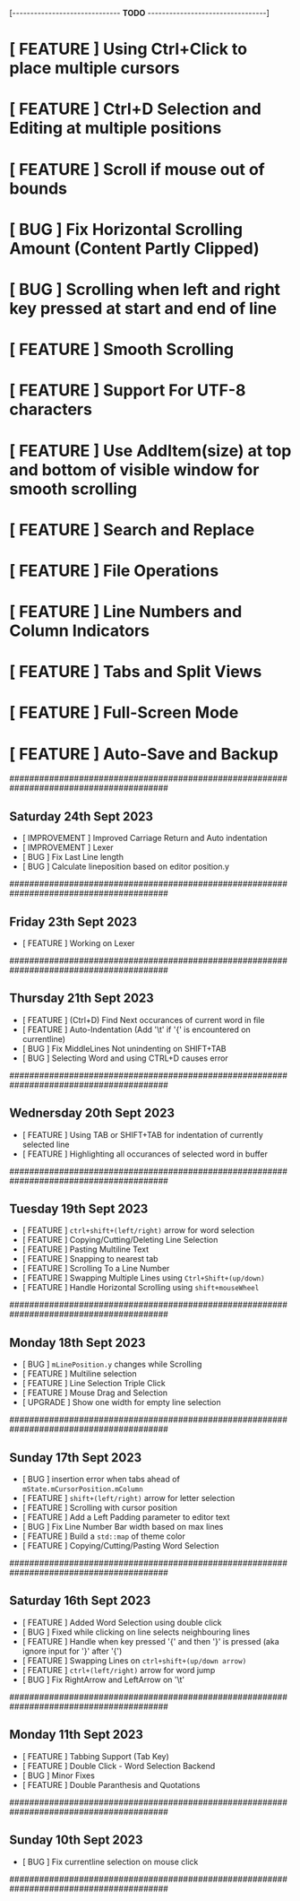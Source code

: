 [------------------------------ __TODO__ ---------------------------------]
# [ FEATURE ] Using Ctrl+Click to place multiple cursors
# [ FEATURE ] Ctrl+D Selection and Editing at multiple positions
# [ FEATURE ] Scroll if mouse out of bounds
# [   BUG   ] Fix Horizontal Scrolling Amount (Content Partly Clipped)
# [   BUG   ] Scrolling when left and right key pressed at start and end of line
# [ FEATURE ] Smooth Scrolling
# [ FEATURE ] Support For UTF-8 characters
# [ FEATURE ] Use AddItem(size) at top and bottom of visible window for smooth scrolling
# [ FEATURE ] Search and Replace
# [ FEATURE ] File Operations
# [ FEATURE ] Line Numbers and Column Indicators
# [ FEATURE ] Tabs and Split Views
# [ FEATURE ] Full-Screen Mode
# [ FEATURE ] Auto-Save and Backup

########################################################################################


##  Saturday 24th Sept 2023
+ [ IMPROVEMENT ] Improved Carriage Return and Auto indentation
+ [ IMPROVEMENT ] Lexer
+ [     BUG     ] Fix Last Line length
+ [     BUG     ] Calculate lineposition based on editor position.y


########################################################################################


##  Friday 23th Sept 2023
+ [ FEATURE ] Working on Lexer


########################################################################################


## Thursday 21th Sept 2023
+ [ FEATURE ] (Ctrl+D) Find Next occurances of current word in file
+ [ FEATURE ] Auto-Indentation (Add '\t' if '{' is encountered on currentline)
+ [   BUG   ] Fix MiddleLines Not unindenting on SHIFT+TAB
+ [   BUG   ] Selecting Word and using CTRL+D causes error


########################################################################################


## Wednersday 20th Sept 2023
+ [ FEATURE ] Using TAB or SHIFT+TAB for indentation of currently selected line
+ [ FEATURE ] Highlighting all occurances of selected word in buffer



########################################################################################


## Tuesday 19th Sept 2023
+ [ FEATURE ] `ctrl+shift+(left/right)` arrow for word selection
+ [ FEATURE ] Copying/Cutting/Deleting Line Selection
+ [ FEATURE ] Pasting Multiline Text
+ [ FEATURE ] Snapping to nearest tab
+ [ FEATURE ] Scrolling To a Line Number
+ [ FEATURE ] Swapping Multiple Lines using `Ctrl+Shift+(up/down)`
+ [ FEATURE ] Handle Horizontal Scrolling using `shift+mouseWheel`


########################################################################################


## Monday 18th Sept 2023
+ [   BUG   ] `mLinePosition.y` changes while Scrolling
+ [ FEATURE ] Multiline selection
+ [ FEATURE ] Line Selection Triple Click
+ [ FEATURE ] Mouse Drag and Selection
+ [ UPGRADE ] Show one width for empty line selection


########################################################################################


## Sunday 17th Sept 2023
+ [   BUG   ] insertion error when tabs ahead of `mState.mCursorPosition.mColumn`
+ [ FEATURE ] `shift+(left/right)` arrow for letter selection
+ [ FEATURE ] Scrolling with cursor position
+ [ FEATURE ] Add a Left Padding parameter to editor text
+ [   BUG   ] Fix Line Number Bar width based on max lines
+ [ FEATURE ] Build a `std::map` of theme color
+ [ FEATURE ] Copying/Cutting/Pasting Word Selection


########################################################################################


## Saturday 16th Sept 2023
+ [ FEATURE ] Added Word Selection using double click
+ [   BUG   ] Fixed while clicking on line selects neighbouring lines
+ [ FEATURE ] Handle when key pressed '{' and then '}' is pressed (aka ignore input for '}' after '{')
+ [ FEATURE ] Swapping Lines on `ctrl+shift+(up/down arrow)`
+ [ FEATURE ] `ctrl+(left/right)` arrow for word jump
+ [   BUG   ] Fix RightArrow and LeftArrow on '\t'


########################################################################################


## Monday 11th Sept 2023
+ [ FEATURE ] Tabbing Support (Tab Key)
+ [ FEATURE ] Double Click - Word Selection Backend
+ [   BUG   ] Minor Fixes
+ [ FEATURE ] Double Paranthesis and Quotations 


########################################################################################


## Sunday 10th Sept 2023
- [   BUG   ] Fix currentline selection on mouse click


########################################################################################